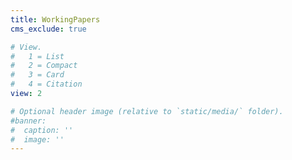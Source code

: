 ```yaml
---
title: WorkingPapers
cms_exclude: true

# View.
#   1 = List
#   2 = Compact
#   3 = Card
#   4 = Citation
view: 2

# Optional header image (relative to `static/media/` folder).
#banner:
#  caption: ''
#  image: ''
---
```

